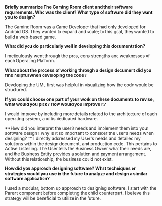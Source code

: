 **Briefly summarize The Gaming Room client and their software requirements. Who was the client? What type of software did they want you to design?**

The Gaming Room was a Game Developer that had only developed for Android OS. They wanted to expand and scale; to this goal, they wanted to build a web-based game.

**What did you do particularly well in developing this documentation?**

I meticulously went through the pros, cons strengths and weaknesses of each Operating Platform.

**What about the process of working through a design document did you find helpful when developing the code?**

Developing the UML first was helpful in visualizing how the code would be structured.

**If you could choose one part of your work on these documents to revise, what would you pick? How would you improve it?**

I would improve by including more details related to the architecture of each operating system, and its dedicated hardware.

**How did you interpret the user’s needs and implement them into your software design? Why is it so important to consider the user’s needs when designing?
**
I directly addressed my User's needs and detailed my solutions within the design document, and production code. This pertains to Active Listening. The User tells the Business Owner what their needs are, and the Business Entity provides a solution and payment arrangement. Without this relationship, the business could not exist.

**How did you approach designing software? What techniques or strategies would you use in the future to analyze and design a similar software application?**

I used a modular, bottom up approach to designing software. I start with the Parent component before completing the child counterpart. I believe this strategy will be beneficial to utilize in the future.
